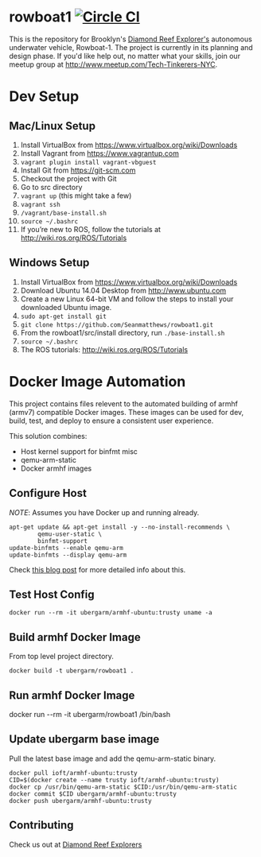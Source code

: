 # rowboat1 [![Circle CI](https://circleci.com/gh/Seanmatthews/rowboat1.svg?style=svg)](https://circleci.com/gh/Seanmatthews/rowboat1)

This is the repository for Brooklyn's [Diamond Reef Explorer's](http://www.diamondreefexplorers.org/) autonomous underwater vehicle, Rowboat-1. The project is currently in its planning and design phase. If you'd like help out, no matter what your skills, join our meetup group at http://www.meetup.com/Tech-Tinkerers-NYC. 

# Dev Setup

## Mac/Linux Setup
1. Install VirtualBox from https://www.virtualbox.org/wiki/Downloads
1. Install Vagrant from https://www.vagrantup.com
1. `vagrant plugin install vagrant-vbguest`
2. Install Git from https://git-scm.com 
1. Checkout the project with Git
2. Go to src directory
3. `vagrant up` (this might take a few)
4. `vagrant ssh`
5. `/vagrant/base-install.sh`
6. `source ~/.bashrc`
7. If you’re new to ROS, follow the tutorials at http://wiki.ros.org/ROS/Tutorials

## Windows Setup 
1. Install VirtualBox from https://www.virtualbox.org/wiki/Downloads
2. Download Ubuntu 14.04 Desktop from http://www.ubuntu.com
3. Create a new Linux 64-bit VM and follow the steps to install your downloaded Ubuntu image.
4. `sudo apt-get install git`
5. `git clone https://github.com/Seanmatthews/rowboat1.git`
6. From the rowboat1/src/install directory, run `./base-install.sh`
7. `source ~/.bashrc`
8. The ROS tutorials: http://wiki.ros.org/ROS/Tutorials

 
Docker Image Automation
===

This project contains files relevent to the automated building of armhf
(armv7) compatible Docker images. These images can be used for dev,
build, test, and deploy to ensure a consistent user experience.

This solution combines:

* Host kernel support for binfmt misc
* qemu-arm-static
* Docker armhf images

## Configure Host

*NOTE*: Assumes you have Docker up and running already.

    apt-get update && apt-get install -y --no-install-recommends \
            qemu-user-static \
    	    binfmt-support
    update-binfmts --enable qemu-arm
    update-binfmts --display qemu-arm

Check [this blog post](http://blog.ubergarm.com/run-arm-docker-images-on-x86_64-hosts/) for more detailed info about this.

## Test Host Config

    docker run --rm -it ubergarm/armhf-ubuntu:trusty uname -a 

## Build armhf Docker Image 

From top level project directory.

    docker build -t ubergarm/rowboat1 .

## Run armhf Docker Image

   docker run --rm -it ubergarm/rowboat1 /bin/bash

## Update ubergarm base image

Pull the latest base image and add the qemu-arm-static binary.

    docker pull ioft/armhf-ubuntu:trusty
    CID=$(docker create --name trusty ioft/armhf-ubuntu:trusty)
    docker cp /usr/bin/qemu-arm-static $CID:/usr/bin/qemu-arm-static
    docker commit $CID ubergarm/armhf-ubuntu:trusty
    docker push ubergarm/armhf-ubuntu:trusty

## Contributing

Check us out at [Diamond Reef Explorers](http://www.diamondreefexplorers.org/)
